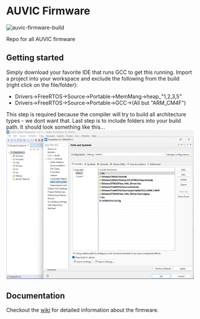 # AUVIC Firmware
![auvic-firmware-build](https://github.com/uvic-auvic/firmware/workflows/auvic-firmware-build/badge.svg)

Repo for all AUVIC firmware

## Getting started
Simply download your favorite IDE that runs GCC to get this running. Import a project into your workspace and exclude the following from the build (right click on the file/folder):
-   Drivers->FreeRTOS->Source->Portable->MemMang->heap_"1,2,3,5"
-   Drivers->FreeRTOS->Source->Portable->GCC->(All but "ARM_CM4F")

This step is required because the compiler will try to build all architecture types - we dont want that. Last step is to include folders into your build path. It should look something like this...
![IncludePathImg](./STM32F413/Include%20Paths%20Instructions.png)

## Documentation
Checkout the [wiki](https://github.com/uvic-auvic/firmware/wiki) for detailed information about the firmware.


